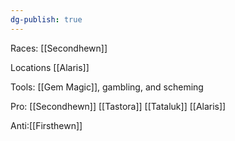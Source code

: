 ```yaml
---
dg-publish: true
---
```


Races: [[Secondhewn]]

Locations [[Alaris]]

Tools: [[Gem Magic]], gambling, and scheming 

Pro: [[Secondhewn]] [[Tastora]] [[Tataluk]] [[Alaris]]

Anti:[[Firsthewn]]